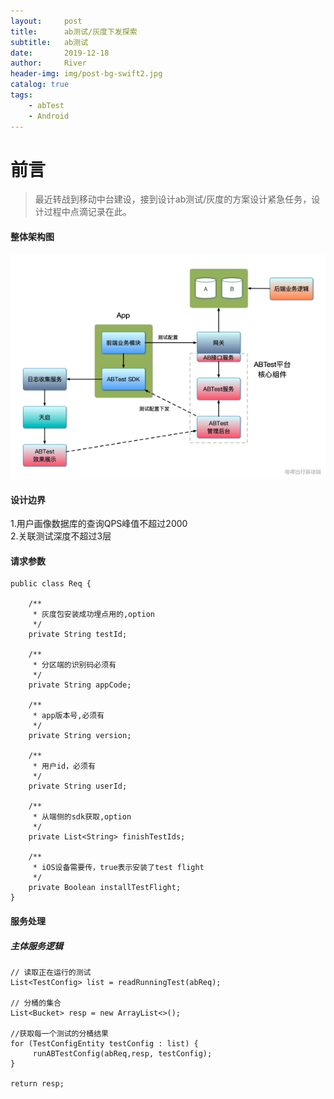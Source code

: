 ```yaml
---
layout:     post
title:      ab测试/灰度下发探索
subtitle:   ab测试
date:       2019-12-18
author:     River
header-img: img/post-bg-swift2.jpg
catalog: true
tags:
    - abTest
    - Android
--- 
```


# 前言
>最近转战到移动中台建设，接到设计ab测试/灰度的方案设计紧急任务，设计过程中点滴记录在此。

#### 整体架构图

![A/B测试系统架构图](/img/ab-server.png)


#### 设计边界
1.用户画像数据库的查询QPS峰值不超过2000<br>
2.关联测试深度不超过3层

#### 请求参数

```
public class Req {

    /**
     * 灰度包安装成功埋点用的,option
     */
    private String testId;

    /**
     * 分区端的识别码必须有
     */
    private String appCode;

    /**
     * app版本号,必须有
     */
    private String version;

    /**
     * 用户id，必须有
     */
    private String userId;

    /**
     * 从端侧的sdk获取,option
     */
    private List<String> finishTestIds;

    /**
     * iOS设备需要传，true表示安装了test flight
     */
    private Boolean installTestFlight;
}
```

#### 服务处理
 
##### 主体服务逻辑
 ```
 // 读取正在运行的测试
 List<TestConfig> list = readRunningTest(abReq);
 
 // 分桶的集合
 List<Bucket> resp = new ArrayList<>();
 
 //获取每一个测试的分桶结果
 for (TestConfigEntity testConfig : list) {
      runABTestConfig(abReq,resp, testConfig);
 }
 
 return resp;
 ```
